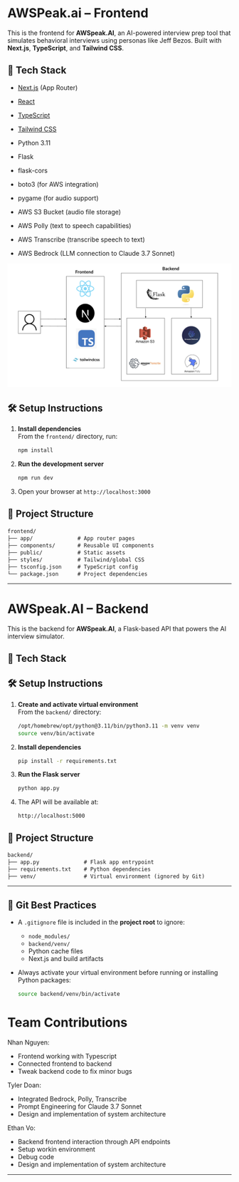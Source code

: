# AWSPeak.ai – Frontend

This is the frontend for **AWSpeak.AI**, an AI-powered interview prep tool that simulates behavioral interviews using personas like Jeff Bezos. Built with **Next.js**, **TypeScript**, and **Tailwind CSS**.

## 🚀 Tech Stack

- [Next.js](https://nextjs.org/) (App Router)
- [React](https://reactjs.org/)
- [TypeScript](https://www.typescriptlang.org/)
- [Tailwind CSS](https://tailwindcss.com/)

- Python 3.11
- Flask
- flask-cors
- boto3 (for AWS integration)
- pygame (for audio support)
- AWS S3 Bucket (audio file storage)
- AWS Polly (text to speech capabilities)
- AWS Transcribe (transcribe speech to text)
- AWS Bedrock (LLM connection to Claude 3.7 Sonnet)

![Tech Stack](./image.png)



## 🛠 Setup Instructions

1. **Install dependencies**  
   From the `frontend/` directory, run:

   ```bash
   npm install
   ```

2. **Run the development server**

   ```bash
   npm run dev
   ```

3. Open your browser at `http://localhost:3000`

## 📁 Project Structure

```
frontend/
├── app/              # App router pages
├── components/       # Reusable UI components
├── public/           # Static assets
├── styles/           # Tailwind/global CSS
├── tsconfig.json     # TypeScript config
└── package.json      # Project dependencies
```

---

# AWSpeak.AI – Backend

This is the backend for **AWSpeak.AI**, a Flask-based API that powers the AI interview simulator.

## 🔧 Tech Stack


## 🛠 Setup Instructions

1. **Create and activate virtual environment**  
   From the `backend/` directory:

   ```bash
   /opt/homebrew/opt/python@3.11/bin/python3.11 -m venv venv
   source venv/bin/activate
   ```

2. **Install dependencies**

   ```bash
   pip install -r requirements.txt
   ```

3. **Run the Flask server**

   ```bash
   python app.py
   ```

4. The API will be available at:

   ```
   http://localhost:5000
   ```

## 📁 Project Structure

```
backend/
├── app.py              # Flask app entrypoint
├── requirements.txt    # Python dependencies
├── venv/               # Virtual environment (ignored by Git)
```

---

## 🧾 Git Best Practices

- A `.gitignore` file is included in the **project root** to ignore:

  - `node_modules/`
  - `backend/venv/`
  - Python cache files
  - Next.js and build artifacts

- Always activate your virtual environment before running or installing Python packages:

  ```bash
  source backend/venv/bin/activate
  ```

# Team Contributions

Nhan Nguyen:

- Frontend working with Typescript
- Connected frontend to backend
- Tweak backend code to fix minor bugs

Tyler Doan:

- Integrated Bedrock, Polly, Transcribe
- Prompt Engineering for Claude 3.7 Sonnet
- Design and implementation of system architecture

Ethan Vo:

- Backend frontend interaction through API endpoints
- Setup workin environment
- Debug code
- Design and implementation of system architecture

---
